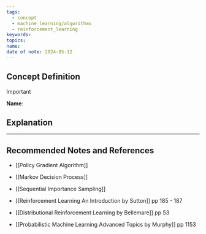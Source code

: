 ```yaml
---
tags:
  - concept
  - machine_learning/algorithms
  - reinforcement_learning
keywords: 
topics: 
name: 
date of note: 2024-05-12
---
```


## Concept Definition

>[!important]
>**Name**: 



## Explanation





-----------
##  Recommended Notes and References


- [[Policy Gradient Algorithm]]
- [[Markov Decision Process]]
- [[Sequential Importance Sampling]]


- [[Reinforcement Learning An Introduction by Sutton]] pp 185 - 187
- [[Distributional Reinforcement Learning by Bellemare]] pp 53
- [[Probabilistic Machine Learning Advanced Topics by Murphy]] pp 1153
